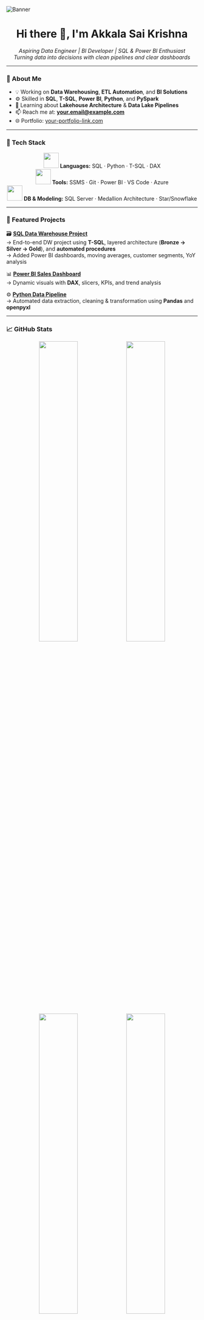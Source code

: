 ![Banner](https://media.giphy.com/media/3o7abB06u9bNzA8lu8/giphy.gif) <!-- Optional Banner GIF -->

<h1 align="center">Hi there 👋, I'm Akkala Sai Krishna</h1>

<p align="center">
  <i>Aspiring Data Engineer | BI Developer | SQL & Power BI Enthusiast</i><br/>
  <i>Turning data into decisions with clean pipelines and clear dashboards</i>
</p>

---

### 🚀 About Me

- 💡 Working on **Data Warehousing**, **ETL Automation**, and **BI Solutions**
- ⚙️ Skilled in **SQL**, **T-SQL**, **Power BI**, **Python**, and **PySpark**
- 🧠 Learning about **Lakehouse Architecture** & **Data Lake Pipelines**
- 📫 Reach me at: **your.email@example.com**
- 🌐 Portfolio: [your-portfolio-link.com](https://your-portfolio-link.com)

---

### 🧰 Tech Stack

<p align="center">
  <img src="https://media.giphy.com/media/qgQUggAC3Pfv687qPC/giphy.gif" width="40"/> <b>Languages:</b> SQL · Python · T-SQL · DAX  
  <br/>
  <img src="https://media.giphy.com/media/XAxylRMCdpbEWUAvr8/giphy.gif" width="40"/> <b>Tools:</b> SSMS · Git · Power BI · VS Code · Azure  
  <br/>
  <img src="https://media.giphy.com/media/coxQHKASG60HrHtvkt/giphy.gif" width="40"/> <b>DB & Modeling:</b> SQL Server · Medallion Architecture · Star/Snowflake  
</p>

---

### 📌 Featured Projects

🗃️ **[SQL Data Warehouse Project](https://github.com/sai-krishna-akkala/Sql_DataWareHouse_Project)**  
→ End-to-end DW project using **T-SQL**, layered architecture (**Bronze → Silver → Gold**), and **automated procedures**  
→ Added Power BI dashboards, moving averages, customer segments, YoY analysis  

📊 **[Power BI Sales Dashboard](https://github.com/sai-krishna-akkala/PowerBI-Sales-Dashboard)**  
→ Dynamic visuals with **DAX**, slicers, KPIs, and trend analysis  

⚙️ **[Python Data Pipeline](https://github.com/sai-krishna-akkala/Python-ETL)**  
→ Automated data extraction, cleaning & transformation using **Pandas** and **openpyxl**

---

### 📈 GitHub Stats

<p align="center">
  <img src="https://github-readme-stats.vercel.app/api?username=sai-krishna-akkala&show_icons=true&theme=tokyonight" width="45%"/>
  <img src="https://github-readme-streak-stats.herokuapp.com?user=sai-krishna-akkala&theme=tokyonight" width="45%"/>
</p>

<p align="center">
  <img src="https://github-profile-summary-cards.vercel.app/api/cards/repos-per-language?username=sai-krishna-akkala&theme=tokyonight" width="45%"/>
  <img src="https://github-profile-summary-cards.vercel.app/api/cards/most-commit-language?username=sai-krishna-akkala&theme=tokyonight" width="45%"/>
</p>

---

### 🌐 Connect with Me

<p align="center">
  <a href="https://linkedin.com/in/akkala-sai-krishna"><img src="https://img.shields.io/badge/LinkedIn-blue?style=for-the-badge&logo=linkedin" /></a>
  <a href="https://github.com/sai-krishna-akkala"><img src="https://img.shields.io/badge/GitHub-000?style=for-the-badge&logo=github" /></a>
  <a href="mailto:your.email@example.com"><img src="https://img.shields.io/badge/Email-D14836?style=for-the-badge&logo=gmail&logoColor=white" /></a>
</p>

---

<p align="center">
  <img src="https://media.giphy.com/media/26tn33aiTi1jkl6H6/giphy.gif" width="100" /><br/>
  <i>"Without data, you're just another person with an opinion." – W. Edwards Deming</i>
</p>

